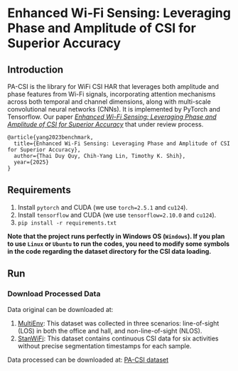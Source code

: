 # Enhanced Wi-Fi Sensing: Leveraging Phase and Amplitude of CSI for Superior Accuracy
## Introduction
PA-CSI is the library for WiFi CSI HAR that leverages both amplitude and phase features from Wi-Fi signals, incorporating attention mechanisms across both temporal and channel dimensions, along with multi-scale convolutional neural networks (CNNs). It is implemented by PyTorch and Tensorflow. Our paper [*Enhanced Wi-Fi Sensing: Leveraging Phase and Amplitude of CSI for Superior Accuracy*](10.20944/preprints202412.2585.v1) that under review process. 

```
@article{yang2023benchmark,
  title={Enhanced Wi-Fi Sensing: Leveraging Phase and Amplitude of CSI for Superior Accuracy},
  author={Thai Duy Quy, Chih-Yang Lin, Timothy K. Shih},
  year={2025}
}
```

## Requirements

1. Install `pytorch` and CUDA (we use `torch=2.5.1` and `cu124`).
2. Install `tensorflow` and CUDA (we use `tensorflow=2.10.0` and `cu124`).
3. `pip install -r requirements.txt`

**Note that the project runs perfectly in Windows OS (`Windows`). If you plan to use `Linux` or `Ubuntu` to run the codes, you need to modify some symbols in the code regarding the dataset directory for the CSI data loading.**

## Run
### Download Processed Data
Data original can be downloaded at: 
1. [MultiEnv](https://github.com/lcsig/Dataset-for-Wi-Fi-based-human-activity-recognition-in-LOS-and-NLOS-indoor-environments): This dataset was collected in three scenarios: line-of-sight (LOS) in both the office and hall, and non-line-of-sight (NLOS).
2. [StanWiFi](https://github.com/ermongroup/Wifi_Activity_Recognition): This dataset contains continuous CSI data for six activities without precise segmentation timestamps for each sample.

Data processed can be downloaded at: [PA-CSI dataset](https://drive.google.com/drive/folders/1fiJBDWDC3WKkD5pLYRwpLCWMXPVzCQ-i?usp=sharing)



